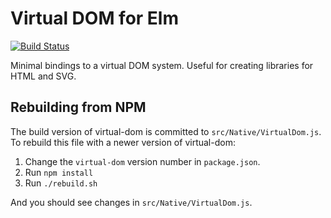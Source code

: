 # Virtual DOM for Elm
[![Build Status](https://travis-ci.org/evancz/virtual-dom.svg)](https://travis-ci.org/evancz/virtual-dom)

Minimal bindings to a virtual DOM system. Useful for creating libraries for HTML and SVG.

## Rebuilding from NPM
The build version of virtual-dom is committed to `src/Native/VirtualDom.js`. To rebuild this file with a newer version of virtual-dom:

1. Change the `virtual-dom` version number in `package.json`.
2. Run `npm install`
3. Run `./rebuild.sh`

And you should see changes in `src/Native/VirtualDom.js`.
